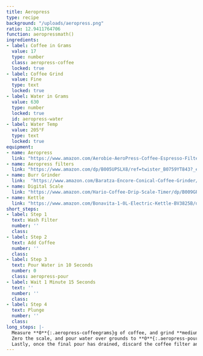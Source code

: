 ```yaml
---
title: Aeropress
type: recipe
background: "/uploads/aeropress.png"
ratio: 12.9411764706
function: aeropressmath()
ingredients:
- label: Coffee in Grams
  value: 17
  type: number
  class: aeropress-coffee
  locked: true
- label: Coffee Grind
  value: Fine
  type: text
  locked: true
- label: Water in Grams
  value: 630
  type: number
  locked: true
  id: aeropress-water
- label: Water Temp
  value: 205°F
  type: text
  locked: true
equipment:
- name: Aeropress
  link: "https://www.amazon.com/Aerobie-AeroPress-Coffee-Espresso-Filters/dp/B001HBCVX0/ref=sr_1_1_sspa?s=home-garden&ie=UTF8&qid=1516340505&sr=1-1-spons&keywords=aeropress&psc=1"
- name: Aeropress filters
  link: "https://www.amazon.com/dp/B005UPSLX8/ref=twister_B0759YT843?_encoding=UTF8&psc=1"
- name: Burr Grinder
  link:  "https://www.amazon.com/Baratza-Encore-Conical-Coffee-Grinder/dp/B007F183LK/ref=sr_1_2_sspa?s=home-garden&ie=UTF8&qid=1516333031&sr=1-2-spons&keywords=baratza+burr+grinder&psc=1"
- name: Digital Scale
  link: "https://www.amazon.com/Hario-Coffee-Drip-Scale-Timer/dp/B009GPJMOU/ref=pd_sim_79_7?_encoding=UTF8&pd_rd_i=B009GPJMOU&pd_rd_r=6EDS0M09SHYCMHZG0VKS&pd_rd_w=ZjxhR&pd_rd_wg=rMMrE&psc=1&refRID=6EDS0M09SHYCMHZG0VKS"
- name: Kettle
  link: "https://www.amazon.com/Bonavita-1-0L-Electric-Kettle-BV3825B/dp/B005YR0GDA/ref=sr_1_3?s=home-garden&ie=UTF8&qid=1516333092&sr=1-3&keywords=bona+vita+kettle"
short_steps:
- label: Step 1
  text: Wash Filter
  number: ''
  class:
- label: Step 2
  text: Add Coffee
  number: ''
  class:
- label: Step 3
  text: Pour Water in 10 Seconds
  number: 0
  class: aeropress-pour
- label: Wait 1 Minute 15 Seconds
  text: ''
  number: ''
  class:
- label: Step 4
  text: Plunge
  number: ''
  class:
long_steps: |-
  Measure **0**{:.aeropress-coffeegrams}g of coffee, and grind **medium-coarse**. Bring **0**{:.aeropress-water}g of water to a boil (or 190°f). Rinse filter, place grounds in top of aeropress and pour a preinfusion of **0**{:.aeropress-water}g. Wait 15-30 seconds.
  Zero the scale, and pour water over grounds to **0**{:.aeropress-pour1}g in a circlular motion. Once the previous pour has drained, continue pouring to **0**{:.aeropress-pour2}g.
  Lastly, once the final pour has drained, discard the coffee filter and add a **0**{:.aeropress-bypass}g bypass pour directly into the brewed coffee.
---
```

